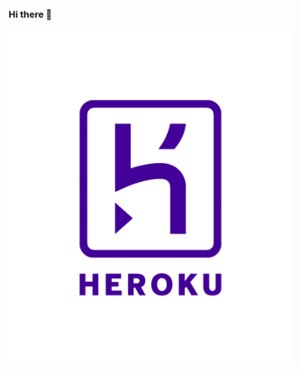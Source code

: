 ### Hi there 👋

![Anthony Triguero](https://github.com/AnthonyTriguero/AnthonyTriguero/raw/master/img/github-header1.png)
<!--
**AnthonyTriguero/AnthonyTriguero** is a ✨ _special_ ✨ repository because its `README.md` (this file) appears on your GitHub profile.

Here are some ideas to get you started:

- 🔭 I’m currently working on ...
- 🌱 I’m currently learning ...
- 👯 I’m looking to collaborate on ...
- 🤔 I’m looking for help with ...
- 💬 Ask me about ...
- 📫 How to reach me: ...
- 😄 Pronouns: ...
- ⚡ Fun fact: ...
-->
